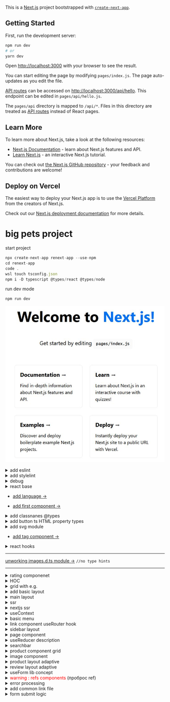 This is a [Next.js](https://nextjs.org/) project bootstrapped with [`create-next-app`](https://github.com/vercel/next.js/tree/canary/packages/create-next-app).

## Getting Started

First, run the development server:

```bash
npm run dev
# or
yarn dev
```

Open [http://localhost:3000](http://localhost:3000) with your browser to see the result.

You can start editing the page by modifying `pages/index.js`. The page auto-updates as you edit the file.

[API routes](https://nextjs.org/docs/api-routes/introduction) can be accessed on [http://localhost:3000/api/hello](http://localhost:3000/api/hello). This endpoint can be edited in `pages/api/hello.js`.

The `pages/api` directory is mapped to `/api/*`. Files in this directory are treated as [API routes](https://nextjs.org/docs/api-routes/introduction) instead of React pages.

## Learn More

To learn more about Next.js, take a look at the following resources:

- [Next.js Documentation](https://nextjs.org/docs) - learn about Next.js features and API.
- [Learn Next.js](https://nextjs.org/learn) - an interactive Next.js tutorial.

You can check out [the Next.js GitHub repository](https://github.com/vercel/next.js/) - your feedback and contributions are welcome!

## Deploy on Vercel

The easiest way to deploy your Next.js app is to use the [Vercel Platform](https://vercel.com/new?utm_medium=default-template&filter=next.js&utm_source=create-next-app&utm_campaign=create-next-app-readme) from the creators of Next.js.

Check out our [Next.js deployment documentation](https://nextjs.org/docs/deployment) for more details.

# big pets project

start project

```javascript
npx create-next-app renext-app --use-npm
cd renext-app
code .
wsl touch tsconfig.json
npm i -D typescript @types/react @types/node
```

run dev mode

```javascript
npm run dev
```

![start next project](./readmeAssets/renext_start.jpg)

<details>
<summary>
add eslint
</summary>

add?

```javascript
npm i -D @typescript-eslint/parser @typescript-eslint/eslint-plugin
```

.eslintrs?

```javascript
{
  "root": true,
  "parser": "@typescript-eslint/parser",
  "plugins": [
    "@typescript-eslint"
  ],
  "rules": {
    "semi": "off",
    "@typescript-eslint/semi": [
      "warn"
    ],
    "@typescript-eslint/no-empty-interface": [
      "error",
      {
        "allowSingleExtends": true
      }
    ]
  },
  "extends": [
    "eslint:recommended",
    "plugin:@typescript-eslint/eslint-recommended",
    "plugin:@typescript-eslint/recommended",
    "plugin:react-hooks/recommended"
  ]
}

```

</details>

<details>
<summary>
add stylelint
</summary>

```javascript
npm i -D stylelint stylelint-config-standard stylelint-order stylelint-config-rational-order-fix
```

.stylelint.json

```javascript
{
  "extends": [
	  "stylelint-config-standard",
	  "stylelint-config-rational-order-fix"
	],
  "plugins": ["stylelint-order"],
  "rules": {
    "indentation": [2],
    "color-hex-case": "upper",
    "selector-class-pattern": "^.*$",
    "declaration-block-no-redundant-longhand-properties": [
      true,
      {
        "ignoreShorthands": ["/grid/"]
      }
    ]
  }
}

```

</details>

<details>
<summary>
debug
</summary>

```javascript
npm i -D cross-env
```

.vscode/launch.json

```javascript
{
  // Use IntelliSense to learn about possible attributes.
  // Hover to view descriptions of existing attributes.
  // For more information, visit: https://go.microsoft.com/fwlink/?linkid=830387
  "version": "0.2.0",
  "configurations": [
    {
      "type": "node",
      "request": "attach",
      "name": "Launch Program",
      "skipFiles": ["<node_internals>/**"],
      "port": 9229
    }
  ]
}
```

`F5` button

![start next project](./readmeAssets/run_debug.jpg)

</details>

<details>
<summary>
react base
</summary>

![react components](./readmeAssets/ract_component.jpg)

![react components life cycle](./readmeAssets/life_cycle.jpg)

</details>

- [add language →](./pages/_document.tsx)

- [add first component →](./components/Htag/)

<details>
<summary>
add classnanes @types
</summary>

```javascript
npm i -D @types/classnames // cn()
```

</details>

<details>
<summary>
add button ts HTML property types 
</summary>

```javascript
import { ButtonHTMLAttributes, DetailedHTMLProps, ReactNode } from "react";

export interface ButtonProps
  extends DetailedHTMLProps<
    ButtonHTMLAttributes<HTMLButtonElement>,
    HTMLButtonElement
  > {
  children: ReactNode;
  appearance: "primary" | "ghost";
  // with optional parametr ? arrow
  arrow?: "right" | "down" | "none";
}
```

look at this beauty (╯°□°）╯︵ ┻━┻

![ts HTML property types](./readmeAssets/property_types.jpg)

</details>

<details>
<summary>
add svg module
</summary>

```javascript
npm i -D @svgr/webpack
```

`Parsing error : Cannot find module 'next/babel'`

to fix this issue: modify eslint.config.json

```javascript
{
	"extends": [
		"next/babel", // add this ext
		"next/core-web-vitals"
	]
}
```

</details>

- [add tag component →](./components/Tag/)

<details>
<summary>
react hooks
</summary>

# react hooks

![react hooks](./readmeAssets/react_hooks.jpg)

![why functional components better way](./readmeAssets/why_hooks_better.jpg)

![main hooks](./readmeAssets/react_hooks_main.jpg)

# useState hook

```javascript
import { useState } from "react";
import { Button, Htag, P, Tag } from "../components";

export default function Home(): JSX.Element {
  const [counter, setCounter] = useState(0);
  return (
    <>
      <Htag tag="h1">{counter}</Htag>
      <Button
        onClick={() => {
          setCounter((x) => x + 1);
        }}
        appearance="primary"
        arrow="right"
      >
        Button
      </Button>
    </>
  );
}
```

![use state](./readmeAssets/use_state.jpg)

![use state example](./readmeAssets/use_state_comp_example.jpg)

![use state update](./readmeAssets/use_state_upd.jpg)

![use state lazy init](./readmeAssets/use_state_lazy_init.jpg)

# useEffect hook

```javascript
import { useEffect, useState } from "react";
import { Button, Htag, P, Tag } from "../components";

export default function Home(): JSX.Element {
  const [counter, setCounter] = useState(0);

  /**
   * Хуки должны вызываться на
   * верхнем уровне, это может
   * проверить специальный плагин:
   */

  /**
   * npm i -D eslint-plugin-react-hooks
   * ДОБАВИЛ ЭТО РАСШИРЕНИЕ НО ОНО НЕХУА
   * НЕ РАБОТАЕТ
   * 
   *   if (counter > 0) {
   *   useEffect(() => {
   *   console.log("yepp");
   *   console.log("Counter " + counter);
   *   });
  }
   * 
   */

  /**
   *
   * 	 useEffect(() => {
   *		console.log("Counter " + counter);
   *		return function cleanup() {
   *		console.log("Unmount");
   *		};
   *	});
   *
   * ---res---
   *
   *  Unmount
   *  Counter 1
   *
   */

  /**
   *
   * 	 useEffect(() => {
   *		console.log("Counter " + counter);
   *		return function cleanup() {
   *		console.log("Unmount");
   *		};
   *	}, []);
   *
   * ---res---
   *
   *  Counter 0
   *
   */

  return (
    <>
      <Htag tag="h1">{counter}</Htag>
      <Button
        onClick={() => {
          setCounter((x) => x + 1);
        }}
        appearance="primary"
        arrow="right"
      >
        Button
      </Button>
    </>
  );
}
```

![useEffect hook](./readmeAssets/useEffect_hook.jpg)

![useEffect render](./readmeAssets/useEffect_render.jpg)

![useEffect render other](./readmeAssets/useEffect_render_other.jpg)

</details>

---

[unworking images.d.ts module →](./images.d.ts) `//no type hints`

---

<details>
<summary>
rating componenet
</summary>

[more info →](./components/Rating/)

```javascript
import { useState } from "react";
import { Rating } from "../components";

export default function Home(): JSX.Element {
  const [rating, setRating] = useState(4);

  return (
    <>
      <Rating rating={rating} isEditable setRating={setRating} />
    </>
  );
}
```

</details>

<details>
<summary>
HOC
</summary>

![HOC](./readmeAssets/hoc.jpg)

![HOC example](./readmeAssets/hoc_example.jpg)

![HOC example with types](./readmeAssets/hoc_with_types.jpg)

![HOC rules](./readmeAssets/hoc_rules.jpg)

![HOC example view](./readmeAssets/hoc_like_view.jpg)

[look at that HOC →](./layout/Layout.tsx)
[and this, how it's work →](./pages/index.tsx)

</details>

<details>
<summary>
grid with e.g.

</summary>

![align justify memorization](./readmeAssets/align_memo.jpg)

[template und gap 0 →](../grid-eg/main0.css)

[align und justify 1 →](../grid-eg/main1.css)

[cell distribution 2 →](../grid-eg/main2.css)

[grid playground →](https://www.cssgridplayground.com/)

[grid template | areas 3 →](../grid-eg/main3.css)

---

## best practice??

![grid & column](./readmeAssets/column.jpg)

![naming columns & areas](./readmeAssets/naming_column.jpg)

![use fractions](./readmeAssets/fractions.jpg)

</details>

<details>
<summary>
add basic layout
</summary>

![basic layout](./readmeAssets/basic_layout.jpg)

</details>

<details>
<summary>
main layout
</summary>

## add time lib

```javascript

npm i date-fns
```

![add footer](./readmeAssets/add_footer.jpg)

</details>

<details>
<summary>
ssr
</summary>

## env var

![environment variables](./readmeAssets/env_var.jpg)

![link to var](./readmeAssets/link_to_var.jpg)

![env global](./readmeAssets/env_global.jpg)

![env availability](./readmeAssets/var_availability.jpg)

![env with test](./readmeAssets/env_with_test.jpg)

## browser rendering

![browser rendering](./readmeAssets/browser_render.jpg)

![browser rendering with spa](./readmeAssets/br_ren_spa.jpg)

![ssr vs csr](./readmeAssets/ssr_vs_csr.jpg)

![hydration ssr](./readmeAssets/hydration_ssr.jpg)

![weak side ssr](./readmeAssets/weak_side_ssr.jpg)

![strong side ssr](./readmeAssets/strong_side_ssr.jpg)

![seo_comparison](./readmeAssets/seo_comparison.jpg)

![what dicide nextjs](./readmeAssets/what_dicide_nextjs.jpg)

![performance comparison](./readmeAssets/performance_comparison.jpg)

![metric comparison](./readmeAssets/metric_comparison.jpg)

</details>

<details>
<summary>
nextjs ssr
</summary>

## prerender

![prerender](./readmeAssets/prerender.jpg)

![ssr function](./readmeAssets/ssr_function.jpg)

![getstaticprops](./readmeAssets/getstaticprops.jpg)

![getstaticprops e.g.](./readmeAssets/getstatic_eg.jpg)

![extra options](./readmeAssets/extra_options.jpg)

![return params](./readmeAssets/return_params.jpg)

![incremental static generate](./readmeAssets/incremental_static_generate.jpg)

![get static path](./readmeAssets/getstaticpath.jpg)

![get static path func](./readmeAssets/getstaticpath_func.jpg)

![true ssr](./readmeAssets/true_ssr.jpg)

![ssr props](./readmeAssets/ssr_props.jpg)

![extra options ssr](./readmeAssets/extra_options_ssr.jpg)

[getStaticProps e.g. →](./pages/index.tsx)

![layout with menu from backend](./readmeAssets/layout_with_backendMenu_ssr.jpg)

[getStaticPaths e.g. →](./pages/courses/%5Balias%5D.tsx)

![getStaticPaths e.g. →](./readmeAssets/getStaticPaths_eg.jpg)

</details>

<details>
<summary>
useContext
</summary>

![useContext hook](./readmeAssets/data_transfer.jpg)

![context creation](./readmeAssets/context_creation.jpg)

![provider creation](./readmeAssets/provider_creation.jpg)

![context usage](./readmeAssets/context_usage.jpg)

![additional features](./readmeAssets/additional_features.jpg)

[useContext with e.g. →](./context/app.context.tsx)

</details>

<details>
<summary>
basic menu
</summary>

![basic menu](./readmeAssets/basic_menu.jpg)

</details>

<details>
<summary>
link component useRouter hook
</summary>

![link component](./readmeAssets/link_component.jpg)

![usage link component](./readmeAssets/useage_link_component.jpg)

![throw href with component](./readmeAssets/throw_component.jpg)

---

## useRouter hook

![useRouter hook usage](./readmeAssets/useRouter_usage.jpg)

![Router structure](./readmeAssets/useRouter_structure.jpg)

</details>

<details>
<summary>
sidebar layout
</summary>

![sidebar layout](./readmeAssets/sidebar_layout.jpg)

</details>

<details>
<summary>
page component
</summary>

[page component →](./page-components/TopPageComponent/)

![page layout](./readmeAssets/page_layout.jpg)

[page layout →](./components/HhData/)

![full page layout](./readmeAssets/full_page_layout.jpg)

</details>

<details>
<summary>
useReducer description
</summary>

![useReducer description ](./readmeAssets/useReducer_desc.jpg)

![useReducer usage ](./readmeAssets/useReducer_usage.jpg)

[useReducer →](./page-components/TopPageComponent/TopPageComponent.tsx)[component →](./components/Sort/)[logic →](./page-components/TopPageComponent/sort.reducer.ts)

![sorting layout ](./readmeAssets/sorting_layout.jpg)

</details>

<details>
<summary>
searchbar
</summary>

[search bar →](./components/Search/)

![search bar](./readmeAssets/searchbar.jpg)

</details>

<details>
<summary>
product component grid
</summary>

[product grid →](./components/Product/)

![product component grid](./readmeAssets/product_grid.jpg)

---

### [add component style](./components/Product/)

![add component style](./readmeAssets/component_style.jpg)

### [add more](./components/Product/)

![add more component style](./readmeAssets/more_styles.jpg)

</details>

<details>
<summary>
image component
</summary>

![image component](./readmeAssets/image_component.jpg)

![layout types](./readmeAssets/img_layout.jpg)

![custom loader](./readmeAssets/custom_loader.jpg)

![quality config](./readmeAssets/quality_config.jpg)

---

### does not work ... (╯°□°）╯︵ ┻━┻

[next.config.js](./next.config.js)

```javascript
module.exports = {
  images: {
    domains: ["courses-top.ru"],
  },
  webpack(config) {
    config.module.rules.push({
      test: /\.svg$/,
      use: ["@svgr/webpack"],
    });

    return config;
  },
};
```

Product.tsx image module

```javascript
import Image from "next/image";

<Image
  src={process.env.NEXT_PUBLIC_DOMAIN + product.image}
  alt={product.title}
  width={70}
  height={70}
/>;
```

</details>

<details>
<summary>
product layout adaptive
</summary>

![product adaptive](./readmeAssets/product_adaptive.jpg)

</details>

<details>
<summary>
review layout adaptive
</summary>

![review layout](./readmeAssets/review_style.jpg)

![review layout plus](./readmeAssets/review_component.jpg)

</details>

<details>
<summary>
useForm lib concept
</summary>

![useForm basic concept](./readmeAssets/useForm_concept.jpg)

![useForm handler](./readmeAssets/useForm_handler.jpg)

![form components](./readmeAssets/form_components.jpg)

![form libraries](./readmeAssets/form_lib.jpg)

![useForm api](./readmeAssets/useForm_api.jpg)

![non managed component](./readmeAssets/non_managed_compt.jpg)

![managed component](./readmeAssets/managed_compt.jpg)

---

usage

```javascript

npm i react-hook-form

```

[see detales →](./components/ReviewForm/)

</details>

<details>
<summary>
<span style='color:red'>warning : refs components</span> (проброс ref)

</summary>

![ref elem](./readmeAssets/ref_elem.jpg)

![ref usage](./readmeAssets/ref_usage.jpg)

![ref warning fix](./readmeAssets/ref_war_fix.jpg)

</details>

<details>
<summary>
error processing
</summary>

[detales rating →](./components/Rating/)

[detales input →](./components/Input/)

[detales textarea →](./components/Textarea/)

![error handler](./readmeAssets/error_handler.jpg)

</details>

<details>
<summary>
add common link file
</summary>

[common helpers file →](./helpers/api.ts)

</details>

<details>
<summary>
form submit logic
</summary>

[form submit logic →](./components/ReviewForm/)
![form submit logic](./readmeAssets/form_submit_logic.jpg)

</details>
